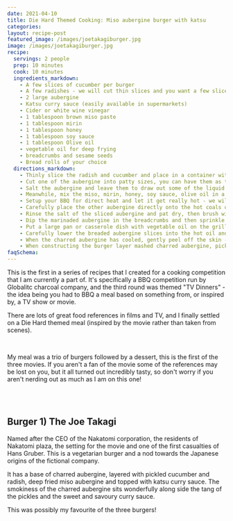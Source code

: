 ```yaml
---
date: 2021-04-10
title: Die Hard Themed Cooking: Miso aubergine burger with katsu
categories:
layout: recipe-post
featured_image: /images/joetakagiburger.jpg
image: /images/joetakagiburger.jpg
recipe:
  servings: 2 people
  prep: 10 minutes
  cook: 10 minutes
  ingredients_markdown:
    - A few slices of cucumber per burger
    - A few radishes - we will cut thin slices and you want a few slices per burger
    - 2 large aubergine
    - Katsu curry sauce (easily available in supermarkets)
    - Cider or white wine vinegar
    - 1 tablespoon brown miso paste
    - 1 tablespoon mirin
    - 1 tablespoon honey
    - 1 tablespoon soy sauce
    - 1 tablespoon Olive oil
    - vegetable oil for deep frying
    - breadcrumbs and sesame seeds
    - Bread rolls of your choice
  directions_markdown:
    - Thinly slice the radish and cucumber and place in a container with some vinegar, so they are just submerged
    - Cut one of the aubergine into patty sizes, you can have them as thin or thick as you like
    - Salt the aubergine and leave them to draw out some of the liquid
    - Meanwhile, mix the miso, mirin, honey, soy sauce, olive oil in a small dish until combined
    - Setup your BBQ for direct heat and let it get really hot - we will be deep frying on the BBQ so it will need to heat the oil well (you can shallow fry the aubergine, or oven cook if you prefer)
    - Carefully place the other aubergine directly onto the hot coals on the BBQ, you will need to watch this, it should start to char quite gently and slowly deflate as it cooks. Once it is nicely deflated and charred take it off the coals and leave to cool a little
    - Rinse the salt of the sliced aubergine and pat dry, then brush with the miso-mirin marinade
    - Dip the marinaded aubergine in the breadcrumbs and then sprinkle with sesame seeds
    - Put a large pan or casserole dish with vegetable oil on the grill above the direct heat. We want to get it to about 180 degrees (check with your normal thermometer probe)
    - Carefully lower the breaded aubergine slices into the hot oil and cook for about 6-8 minutes, turning over mid way
    - When the charred aubergine has cooled, gently peel off the skin - it should come off easily leaving the pale, mushy flesh inside, chop or mash the aubergine flesh
    - When constructing the burger layer mashed charred aubergine, pickles, aubergine patty, pickles, patty and top with the katsu curry sauce
faqSchema:
---
```


This is the first in a series of recipes that I created for a cooking competition that I am currently a part of. It's specifically a BBQ competition run by Globalitc charcoal company, and the third round was themed "TV Dinners" - the idea being you had to BBQ a meal based on something from, or inspired by, a TV show or movie.

There are lots of great food references in films and TV, and I finally settled on a Die Hard themed meal (inspired by the movie rather than taken from scenes).

<br>

My meal was a trio of burgers followed by a dessert, this is the first of the three movies. If you aren't a fan of the movie some of the references may be lost on you, but it all turned out incredibly tasty, so don't worry if you aren't nerding out as much as I am on this one!

<br>
<br>

## Burger 1) The Joe Takagi
Named after the CEO of the Nakatomi corporation, the residents of Nakatomi plaza, the setting for the movie and one of the first casualties of Hans Gruber. This is a vegetarian burger and a nod towards the Japanese origins of the fictional company.

It has a base of charred aubergine, layered with pickled cucumber and radish, deep fried miso aubergine and topped with katsu curry sauce. The smokiness of the charred aubergine sits wonderfully along side the tang of the pickles and the sweet and savoury curry sauce.

This was possibly my favourite of the three burgers!

<br>
<br>
